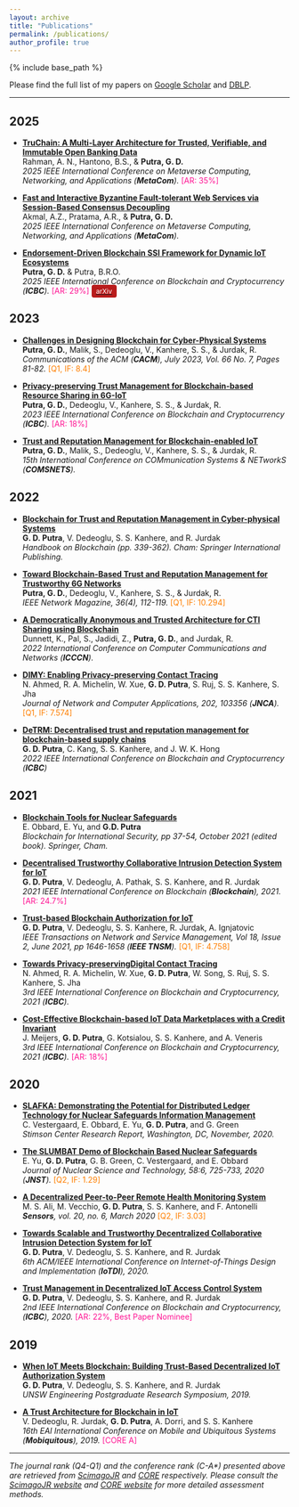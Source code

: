 ```yaml
---
layout: archive
title: "Publications"
permalink: /publications/
author_profile: true
---
```


{% include base_path %}

Please find the full list of my papers on [Google Scholar](https://scholar.google.com.au/citations?user=L_dr0dIAAAAJ&hl=en) and [DBLP](https://dblp.org/pid/243/7180.html).

---

## 2025

- <b>[TruChain: A Multi-Layer Architecture for Trusted, Verifiable, and Immutable Open Banking Data](https://doi.org/10.48550/arXiv.2507.08286)</b>
  <br>Rahman, A. N., Hantono, B.S., & <b>Putra, G. D.</b><br>
  <i>2025 IEEE International Conference on Metaverse Computing, Networking, and Applications (<b>MetaCom</b>).</i> <font color="#FF1493">[AR: 35%]</font>

- <b>[Fast and Interactive Byzantine Fault-tolerant Web Services via Session-Based Consensus Decoupling](https://doi.org/10.48550/arXiv.2507.08281)</b>
  <br>Akmal, A.Z., Pratama, A.R., & <b>Putra, G. D.</b><br>
  <i>2025 IEEE International Conference on Metaverse Computing, Networking, and Applications (<b>MetaCom</b>).</i>

- <b>[
  Endorsement-Driven Blockchain SSI Framework for Dynamic IoT Ecosystems](https://doi.org/10.48550/arXiv.2507.09859)</b>
  <br><b>Putra, G. D.</b> & Putra, B.R.O.<br>
  <i>2025 IEEE International Conference on Blockchain and Cryptocurrency (<b>ICBC</b>).</i> <font color="#FF1493">[AR: 29%]</font> [<span style="background-color: #b91c1c; color: white; padding: 4px 8px; border-radius: 4px; text-decoration: none; font-size: 12px;">arXiv</span>](https://doi.org/10.48550/arXiv.2507.09859)

## 2023

- <b>[Challenges in Designing Blockchain for Cyber-Physical Systems](https://dl.acm.org/doi/10.1145/3589648)</b>
  <br><b>Putra, G. D.</b>, Malik, S., Dedeoglu, V., Kanhere, S. S., & Jurdak, R.<br>
  <i>Communications of the ACM (<b>CACM</b>), July 2023, Vol. 66 No. 7, Pages 81-82.</i> <font color="#FF7F00">[Q1, IF: 8.4]</font>

- <b>[Privacy-preserving Trust Management for Blockchain-based Resource Sharing in 6G-IoT](https://doi.org/10.1109/ICBC56567.2023.10174987)</b>
  <br><b>Putra, G. D.</b>, Dedeoglu, V., Kanhere, S. S., & Jurdak, R.<br>
  <i>2023 IEEE International Conference on Blockchain and Cryptocurrency (<b>ICBC</b>).</i> <font color="#FF1493">[AR: 18%]</font>

- <b>[Trust and Reputation Management for Blockchain-enabled IoT](https://doi.org/10.1109/COMSNETS56262.2023.10041348)</b>
  <br><b>Putra, G. D.</b>, Malik, S., Dedeoglu, V., Kanhere, S. S., & Jurdak, R.<br>
  <i>15th International Conference on COMmunication Systems & NETworkS (<b>COMSNETS</b>).</i>

## 2022

- <b>[Blockchain for Trust and Reputation Management in Cyber-physical Systems](https://doi.org/10.1007/978-3-031-07535-3_10)</b>
  <br><b>G. D. Putra</b>, V. Dedeoglu, S. S. Kanhere, and R. Jurdak<br>
  <i>Handbook on Blockchain (pp. 339-362). Cham: Springer International Publishing.</i>

- <b>[Toward Blockchain-Based Trust and Reputation Management for Trustworthy 6G Networks](https://doi.org/10.1109/MNET.011.2100746)</b>
  <br><b>Putra, G. D.</b>, Dedeoglu, V., Kanhere, S. S., & Jurdak, R.<br>
  <i>IEEE Network Magazine, 36(4), 112-119.</i> <font color="#FF7F00">[Q1, IF: 10.294]</font>

- <b>[A Democratically Anonymous and Trusted Architecture for CTI Sharing using Blockchain](https://doi.org/10.1109/ICCCN54977.2022.9868919)</b>
  <br>Dunnett, K., Pal, S., Jadidi, Z., <b>Putra, G. D.</b>, and Jurdak, R.<br>
  <i>2022 International Conference on Computer Communications and Networks (<b>ICCCN</b>).</i>

- <b>[DIMY: Enabling Privacy-preserving Contact Tracing](https://doi.org/10.1016/j.jnca.2022.103356)</b>
  <br>N. Ahmed, R. A. Michelin, W. Xue, <b>G. D. Putra</b>, S. Ruj, S. S. Kanhere, S. Jha<br>
  <i>Journal of Network and Computer Applications, 202, 103356 (<b>JNCA</b>).</i> <font color="#FF7F00">[Q1, IF: 7.574]</font>

- <b>[DeTRM: Decentralised trust and reputation management for blockchain-based supply chains](https://doi.org/10.1109/ICBC54727.2022.9805565)</b>
  <br><b>G. D. Putra</b>, C. Kang, S. S. Kanhere, and J. W. K. Hong<br>
  <i>2022 IEEE International Conference on Blockchain and Cryptocurrency (<b>ICBC</b>)</i>

## 2021

- <b>[Blockchain Tools for Nuclear Safeguards](https://doi.org/10.1007/978-3-030-86240-4_4)</b>
  <br>E. Obbard, E. Yu, and <b>G.D. Putra</b><br>
  <i>Blockchain for International Security, pp 37-54, October 2021 (edited book). Springer, Cham.</i>

- <b>[Decentralised Trustworthy Collaborative Intrusion Detection System for IoT](https://doi.org/10.1109/Blockchain53845.2021.00048)</b>
  <br><b>G. D. Putra</b>, V. Dedeoglu, A. Pathak, S. S. Kanhere, and R. Jurdak<br>
  <i>2021 IEEE International Conference on Blockchain (<b>Blockchain</b>), 2021.</i> <font color="#FF1493">[AR: 24.7%]</font>

- <b>[Trust-based Blockchain Authorization for IoT](https://doi.org/10.1109/TNSM.2021.3077276)</b>
  <br><b>G. D. Putra</b>, V. Dedeoglu, S. S. Kanhere, R. Jurdak, A. Ignjatovic<br>
  <i>IEEE Transactions on Network and Service Management, Vol 18, Issue 2, June 2021, pp 1646-1658 (<b>IEEE TNSM</b>).</i> <font color="#FF7F00">[Q1, IF: 4.758]</font>

- <b>[Towards Privacy-preservingDigital Contact Tracing](https://doi.org/10.1109/ICBC51069.2021.9461052)</b>
  <br>N. Ahmed, R. A. Michelin, W. Xue, <b>G. D. Putra</b>, W. Song, S. Ruj, S. S. Kanhere, S. Jha<br>
  <i>3rd IEEE International Conference on Blockchain and Cryptocurrency, 2021 (<b>ICBC</b>).</i>

- <b>[Cost-Effective Blockchain-based IoT Data Marketplaces with a Credit Invariant](https://doi.org/10.1109/ICBC51069.2021.9461127)</b>
  <br>J. Meijers, <b>G. D. Putra</b>, G. Kotsialou, S. S. Kanhere, and A. Veneris<br>
  <i>3rd IEEE International Conference on Blockchain and Cryptocurrency, 2021 (<b>ICBC</b>).</i> <font color="#FF1493">[AR: 18%]</font>

## 2020

- <b>[SLAFKA: Demonstrating the Potential for Distributed Ledger Technology for Nuclear Safeguards Information Management](https://www.jstor.org/stable/resrep27757)</b>
  <br>C. Vestergaard, E. Obbard, E. Yu, <b>G. D. Putra</b>, and G. Green<br>
  <i>Stimson Center Research Report, Washington, DC, November, 2020.</i>

- <b>[The SLUMBAT Demo of Blockchain Based Nuclear Safeguards](https://doi.org/10.1080/00223131.2020.1858990)</b>
  <br>E. Yu, <b>G. D. Putra</b>, G. B. Green, C. Vestergaard, and E. Obbard<br>
  <i>Journal of Nuclear Science and Technology, 58:6, 725-733, 2020 (<b>JNST</b>).</i> <font color="#FF7F00">[Q2, IF: 1.29]</font>

- <b>[A Decentralized Peer-to-Peer Remote Health Monitoring System](https://doi.org/10.3390/s20061656)</b>
  <br>M. S. Ali, M. Vecchio, <b>G. D. Putra</b>, S. S. Kanhere, and F. Antonelli<br>
  <i><b>Sensors</b>, vol. 20, no. 6, March 2020</i> <font color="#FF7F00">[Q2, IF: 3.03]</font>

- <b>[Towards Scalable and Trustworthy Decentralized Collaborative Intrusion Detection System for IoT](https://doi.org/10.1109/IoTDI49375.2020.00035)</b>
  <br><b>G. D. Putra</b>, V. Dedeoglu, S. S. Kanhere, and R. Jurdak<br>
  <i>6th ACM/IEEE International Conference on Internet-of-Things Design and Implementation (<b>IoTDI</b>), 2020.</i>

- <b>[Trust Management in Decentralized IoT Access Control System](https://doi.org/10.1109/ICBC48266.2020.9169481)</b>
  <br><b>G. D. Putra</b>, V. Dedeoglu, S. S. Kanhere, and R. Jurdak<br>
  <i>2nd IEEE International Conference on Blockchain and Cryptocurrency, (<b>ICBC</b>), 2020.</i> <font color="#FF1493">[AR: 22%, Best Paper Nominee]</font>

## 2019

- <b>[When IoT Meets Blockchain: Building Trust-Based Decentralized IoT Authorization System](https://www.engineering.unsw.edu.au/2019-postgraduate-research-symposium-abstracts#DFP02)</b>
  <br><b>G. D. Putra</b>, V. Dedeoglu, S. S. Kanhere, and R. Jurdak<br>
  <i> UNSW Engineering Postgraduate Research Symposium, 2019. </i>

- <b>[A Trust Architecture for Blockchain in IoT](https://doi.org/10.1145/3360774.3360822)</b>
  <br>V. Dedeoglu, R. Jurdak, <b>G. D. Putra</b>, A. Dorri, and S. S. Kanhere<br>
  <i> 16th EAI International Conference on Mobile and Ubiquitous Systems (<b>Mobiquitous</b>), 2019. </i> <font color="#FF1493">[CORE A]</font>

---

_The journal rank (Q4-Q1) and the conference rank (C-A\*) presented above are retrieved from [ScimagoJR](https://www.scimagojr.com/) and [CORE](http://portal.core.edu.au/conf-ranks/) respectively. Please consult the [ScimagoJR website](https://www.scimagojr.com/) and [CORE website](http://www.core.edu.au/conference-portal) for more detailed assessment methods._
